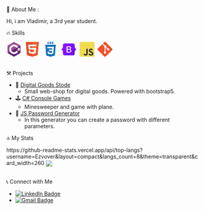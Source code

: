:cowboy_hat_face: About Me :

Hi, i am Vladimir, a 3rd year student.

:fire: Skills

<div>
  <img src="https://github.com/devicons/devicon/blob/master/icons/csharp/csharp-original.svg" title="CS" alt="C#" width="40" height="40"/>&nbsp;
  <img src="https://github.com/devicons/devicon/blob/master/icons/html5/html5-original.svg" title="HTML5" alt="HTML" width="40" height="40"/>&nbsp;
  <img src="https://github.com/devicons/devicon/blob/master/icons/css3/css3-plain-wordmark.svg"  title="CSS" alt="CSS" width="40" height="40"/>&nbsp;
  <img src="https://github.com/devicons/devicon/blob/master/icons/bootstrap/bootstrap-original.svg" title="Bootstrap" alt="Bootstrap" width="40" height="40"/>&nbsp;
  <img src="https://github.com/devicons/devicon/blob/master/icons/javascript/javascript-original.svg" title="JavaScript" alt="JavaScript" width="40" height="40"/>&nbsp;
  <img src="https://github.com/devicons/devicon/blob/master/icons/git/git-original.svg" title="Git" alt="Git" width="40" height="40"/>
</div>&nbsp;

<!--
:fire: Skills

- <img src="https://github.com/devicons/devicon/blob/master/icons/csharp/csharp-original.svg" alt="C# Logo" style="display:inline-block; height:1em;"> C#.

- <img src="https://raw.githubusercontent.com/devicons/devicon/master/icons/javascript/javascript-original.svg" alt="JavaScript Logo" style="display:inline-block; height:1em;"> JavaScript.

- <img src="https://github.com/devicons/devicon/blob/master/icons/php/php-original.svg" alt="PHP Logo" style="display:inline-block; height:1em;"> PHP.
-->

:hammer_and_pick: Projects

- :shopping_cart: [Digital Goods Stode](https://github.com/Ezvover/Digital-goods-store)
  - Small web-shop for digital goods. Powered with bootstrap5. 
- :joystick: [C# Console Games](https://github.com/Ezvover/Projects)
  - Minesweeper and game with plane.
- :closed_lock_with_key: [JS Password Generator](https://github.com/Ezvover/JS-Password-Generator)
  - In this generator you can create a password with different parameters.

 :top: My Stats
 
<div>
  https://github-readme-stats.vercel.app/api/top-langs?username=Ezvover&layout=compact&langs_count=8&theme=transparent&card_width=260
  <img height=200 align="center" src="http://github-readme-streak-stats.herokuapp.com?user=Ezvover&theme=transparent&date_format=M%20j%5B%2C%20Y%5D&card_width=440"/>
</div>&nbsp;

:telephone_receiver: Connect with Me

- [<img src="https://img.shields.io/badge/LinkedIn-blue?style=for-the-badge&logo=linkedin&logoColor=white" alt="LinkedIn Badge" height="30">](https://www.linkedin.com/in/vladimir-taraskin-943647295/)
- [<img src="https://img.shields.io/badge/Gmail-red?style=for-the-badge&logo=gmail&logoColor=white" alt="Gmail Badge" height="30">](mailto:ezvover@gmail.com)

